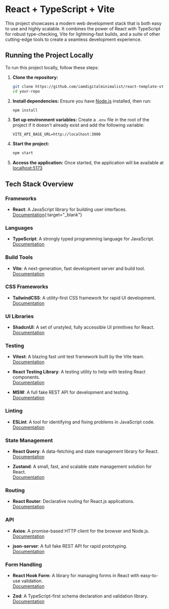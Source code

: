 # React + TypeScript + Vite

This project showcases a modern web development stack that is both easy to use and highly scalable. It combines the power of React with TypeScript for robust type-checking, Vite for lightning-fast builds, and a suite of other cutting-edge tools to create a seamless development experience.

## Running the Project Locally

To run this project locally, follow these steps:

1. **Clone the repository:**

   ```bash
   git clone https://github.com/iamdigitalminimalist/react-template-starter.git
   cd your-repo
   ```

2. **Install dependencies:**
   Ensure you have [Node.js](https://nodejs.org) installed, then run:

   ```bash
   npm install
   ```

3. **Set up environment variables:**
   Create a `.env` file in the root of the project if it doesn't already exist and add the following variable:

   ```env
   VITE_API_BASE_URL=http://localhost:3000
   ```

4. **Start the project:**

   ```bash
   npm start
   ```

5. **Access the application:**
   Once started, the application will be available at [localhost:5173](http://localhost:5173/)

## Tech Stack Overview

### Frameworks

- **React**: A JavaScript library for building user interfaces.  
  [Documentation](https://react.dev/reference/react){:target="_blank"}

### Languages

- **TypeScript**: A strongly typed programming language for JavaScript.  
  [Documentation](https://www.typescriptlang.org/docs/)

### Build Tools

- **Vite**: A next-generation, fast development server and build tool.  
  [Documentation](https://vitejs.dev/guide/)

### CSS Frameworks

- **TailwindCSS**: A utility-first CSS framework for rapid UI development.  
  [Documentation](https://tailwindcss.com/docs)

### UI Libraries

- **ShadcnUI**: A set of unstyled, fully accessible UI primitives for React.  
  [Documentation](https://ui.shadcn.com/docs)

### Testing

- **Vitest**: A blazing fast unit test framework built by the Vite team.  
  [Documentation](https://vitest.dev/guide/)

- **React Testing Library**: A testing utility to help with testing React components.  
  [Documentation](https://testing-library.com/docs/react-testing-library/intro/)

- **MSW**: A full fake REST API for development and testing.  
  [Documentation](https://mswjs.io/docs/)

### Linting

- **ESLint**: A tool for identifying and fixing problems in JavaScript code.  
  [Documentation](https://eslint.org/docs)

### State Management

- **React Query**: A data-fetching and state management library for React.  
  [Documentation](https://tanstack.com/query/latest)

- **Zustand**: A small, fast, and scalable state management solution for React.  
  [Documentation](https://zustand.docs.pmnd.rs/getting-started/introduction)

### Routing

- **React Router**: Declarative routing for React.js applications.  
  [Documentation](https://reactrouter.com/home)

### API

- **Axios**: A promise-based HTTP client for the browser and Node.js.  
  [Documentation](https://axios-http.com/docs/intro)

- **json-server**: A full fake REST API for rapid prototyping.  
  [Documentation](https://github.com/typicode/json-server)

### Form Handling

- **React Hook Form**: A library for managing forms in React with easy-to-use validation.  
  [Documentation](https://react-hook-form.com/get-started)

- **Zod**: A TypeScript-first schema declaration and validation library.  
  [Documentation](https://zod.dev/)
